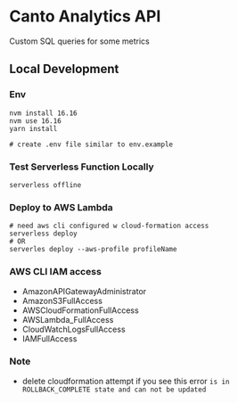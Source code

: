 # Canto Analytics API
Custom SQL queries for some metrics

## Local Development
### Env
```
nvm install 16.16
nvm use 16.16
yarn install

# create .env file similar to env.example
```

### Test Serverless Function Locally
```
serverless offline
```

### Deploy to AWS Lambda
```
# need aws cli configured w cloud-formation access
serverless deploy
# OR
serverles deploy --aws-profile profileName
```

### AWS CLI IAM access
- AmazonAPIGatewayAdministrator
- AmazonS3FullAccess
- AWSCloudFormationFullAccess
- AWSLambda_FullAccess
- CloudWatchLogsFullAccess
- IAMFullAccess


### Note
- delete cloudformation attempt if you see this error `is in ROLLBACK_COMPLETE state and can not be updated`
